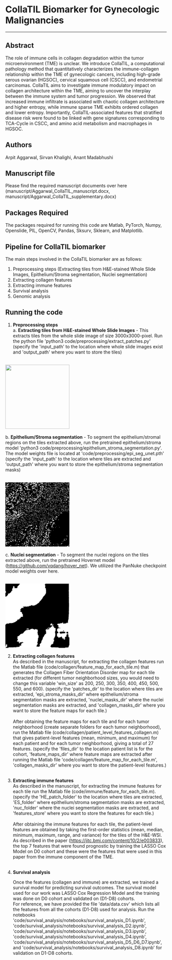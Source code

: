 # CollaTIL Biomarker for Gynecologic Malignancies

---


## Abstract
The role of immune cells in collagen degradation within the tumor microenvironment (TME) is unclear. We introduce CollaTIL, a computational pathology method that quantitatively characterizes the immune-collagen relationship within the TME of gynecologic cancers, including high-grade serous ovarian (HGSOC), cervical squamous cell (CSCC), and endometrial carcinomas. CollaTIL aims to investigate immune modulatory impact on collagen architecture within the TME, aiming to uncover the interplay between the immune system and tumor progression. We observed that increased immune infiltrate is associated with chaotic collagen architecture and higher entropy, while immune sparse TME exhibits ordered collagen and lower entropy. Importantly, CollaTIL-associated features that stratified disease risk were found to be linked with gene signatures corresponding to TCA-Cycle in CSCC, and amino acid metabolism and macrophages in HGSOC.<br>


## Authors
Arpit Aggarwal, Sirvan Khalighi, Anant Madabhushi<br>


## Manuscript file
Please find the required manuscript documents over here (manuscript/Aggarwal_CollaTIL_manuscript.docx, manuscript/Aggarwal_CollaTIL_supplementary.docx)<br>


## Packages Required
The packages required for running this code are Matlab, PyTorch, Numpy, Openslide, PIL, OpenCV, Pandas, Sksurv, Sklearn, and Matplotlib.<br>


## Pipeline for CollaTIL biomarker
The main steps involved in the CollaTIL biomarker are as follows:
1. Preprocessing steps (Extracting tiles from H&E-stained Whole Slide Images, Epithelium/Stroma segmentation, Nuclei segmentation)
2. Extracting collagen features
3. Extracting immune features
4. Survival analysis
5. Genomic analysis


## Running the code
1. <b>Preprocessing steps</b><br>
a. <b>Extracting tiles from H&E-stained Whole Slide Images</b> - This extracts tiles from the whole slide image of size 3000x3000-pixel. Run the python file 'python3 code/preprocessing/extract_patches.py' (specify the 'input_path' to the location where whole slide images exist and 'output_path' where you want to store the tiles)<br><br>

<img src="example/patch/TCGA-23-1809_30000_30000.png" width="200" height="200">


b. <b>Epithelium/Stroma segmentation</b> - To segment the epithelium/stromal regions on the tiles extracted above, run the pretrained epithelium/stroma model 'python3 code/preprocessing/epithelium_stroma_segmentation.py'. The model weights file is located at 'code/preprocessing/epi_seg_unet.pth' (specify the 'input_path' to the location where tiles are extracted and 'output_path' where you want to store the epithelium/stroma segmentation masks)<br><br>

<img src="example/nuclei_mask/TCGA-23-1809_30000_30000.png" width="200" height="200">


c. <b>Nuclei segmentation</b> - To segment the nuclei regions on the tiles extracted above, run the pretrained Hovernet model (https://github.com/vqdang/hover_net). We utilized the PanNuke checkpoint model weights over here.<br><br>

<img src="example/epi_stroma_mask/TCGA-23-1809_30000_30000.png" width="200" height="200">


2. <b>Extracting collagen features</b><br>
As described in the manuscript, for extracting the collagen features run the Matlab file (code/collagen/feature_map_for_each_tile.m) that generates the Collagen Fiber Orientation Disorder map for each tile extracted (for different tumor neighborhood sizes, you would need to change this variable 'win_size' as 200, 250, 300, 350, 400, 450, 500, 550, and 600).
(specify the 'patches_dir' to the location where tiles are extracted, 'epi_stroma_masks_dir' where epithelium/stroma segmentation masks are extracted, 'nuclei_masks_dir' where the nuclei segmentation masks are extracted, and 'collagen_masks_dir' where you want to store the feature maps for each tile.)<br><br>
After obtaining the feature maps for each tile and for each tumor neighborhood (create separate folders for each tumor neighborhood), run the Matlab file (code/collagen/patient_level_features_collagen.m) that gives patient-level features (mean, minimum, and maximum) for each patient and for each tumor neighborhood, giving a total of 27 features.
(specify the 'files_dir' to the location patient list is for the cohort, 'feature_maps_dir' where feature maps are extracted after running the Matlab file 'code/collagen/feature_map_for_each_tile.m', 'collagen_masks_dir' where you want to store the patient-level features.)<br><br>


3. <b>Extracting immune features</b><br>
As described in the manuscript, for extracting the immune features for each tile run the Matlab file (code/immune/feature_for_each_tile.m).
(specify the 'HE_patch_folder' to the location where tiles are extracted, 'ES_folder' where epithelium/stroma segmentation masks are extracted, 'nuc_folder' where the nuclei segmentation masks are extracted, and 'features_store' where you want to store the features for each tile.)<br><br>
After obtaining the immune features for each tile, the patient-level features are obtained by taking the first-order statistics (mean, median, minimum, maximum, range, and variance) for the tiles of the H&E-WSI. As described in the paper (https://jitc.bmj.com/content/10/2/e003833), the top 7 features that were found prognostic by training the LASSO Cox Model on D0 cohort and these were the features that were used in this paper from the immune component of the TME.<br><br>


4. <b>Survival analysis</b><br>

    Once the features (collagen and immune) are extracted, we trained a survival model for predicting survival outcomes. The survival model used for our work was LASSO Cox Regression Model and the training was done on D0 cohort and validated on (D1-D8) cohorts.<br>
For reference, we have provided the file 'data/data.csv' which lists all the features from all the cohorts (D1-D8) used for analysis. Run the notebooks 'code/survival_analysis/notebooks/survival_analysis_D1.ipynb', 'code/survival_analysis/notebooks/survival_analysis_D2.ipynb', 'code/survival_analysis/notebooks/survival_analysis_D3.ipynb', 'code/survival_analysis/notebooks/survival_analysis_D4.ipynb', 'code/survival_analysis/notebooks/survival_analysis_D5_D6_D7.ipynb', and 'code/survival_analysis/notebooks/survival_analysis_D8.ipynb' for validation on D1-D8 cohorts.<br><br>